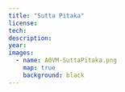 ```yaml
---
title: "Sutta Pitaka"
license: 
tech: 
description: 
year:
images: 
  - name: A0VM-SuttaPitaka.png
    map: true
    background: black
---
```

